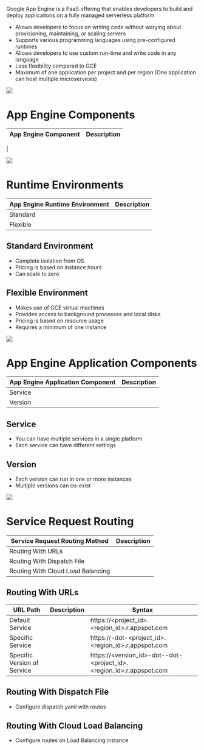 Google App Engine is a PaaS offering that enables developers to build and deploy applicaitons on a fully managed serverless platform

* Allows developers to focus on writing code without worying about provisioning, maintaining, or scaling servers
* Supports various programming languages using pre-configured runtimes
* Allows developers to use custom run-time and write code in any language
* Less flexibility compared to GCE
* Maximum of one application per project and per region (One application can host multiple microservices)

![](https://github.com/JonmarCorpuz/SecondBrain/blob/main/Assets/Whitespace.png)

# App Engine Components

| App Engine Component | Description |
| --- | --- |
| 

![](https://github.com/JonmarCorpuz/SecondBrain/blob/main/Assets/Whitespace.png)

# Runtime Environments

| App Engine Runtime Environment | Description |
| --- | --- |
| Standard |  |
| Flexible |  |

## Standard Environment

* Complete isolation from OS
* Pricing is based on instance hours
* Can scale to zero

## Flexible Environment 

* Makes use of GCE virtual machines
* Provides access to background processes and local disks
* Pricing is based on resource usage
* Requires a minimum of one instance

![](https://github.com/JonmarCorpuz/SecondBrain/blob/main/Assets/Whitespace.png)

# App Engine Application Components

| App Engine Application Component | Description |
| --- | --- |
| Service | |
| Version | |

## Service 

* You can have multiple services in a single platform
* Each service can have different settings

## Version

* Each version can run in one or more instances
* Multiple versions can co-exist

![](https://github.com/JonmarCorpuz/SecondBrain/blob/main/Assets/Whitespace.png)

# Service Request Routing

| Service Request Routing Method | Description |
| --- | --- |
| Routing With URLs | |
| Routing With Dispatch File | |
| Routing With Cloud Load Balancing | |

## Routing With URLs

| URL Path | Description | Syntax |
| --- | --- | --- |
| Default Service | | https://<project_id>.<region_id>.r.appspot.com |
| Specific Service | | https://<service>-dot-<project_id>.<region_id>.r.appspot.com |
| Specific Version of Service | | https://<version_id>-dot-<service>-dot-<project_id>.<region_id>.r.appspot.com |

## Routing With Dispatch File

* Configure dispatch.yaml with routes

## Routing With Cloud Load Balancing

* Configure routes on Load Balancing instance
